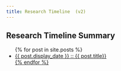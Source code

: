 ```yaml
---
title: Research Timeline  (v2)
---
```


<section id="timeline">
  <h1>Research Timeline Summary</h1>
  <ul class="timeline_ul">
    {% for post in site.posts %}
        <li class="timeline_card">
            <a href="{{site.url}}/{{site.github.repository_name}}{{post.url}}">
              <div class="date_other" > {{ post.display_date }} :: {{ post.title}} </div>
          </div>
       </li>
    {% endfor %}
  </ul>
</section>
